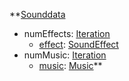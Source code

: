 **[Sounddata](VanillaSounddata.md)
  * numEffects: [Iteration](Iteration.md)
    * [effect](VanillaSoundEffect.md): [SoundEffect](SoundEffect.md)
  * numMusic: [Iteration](Iteration.md)
    * [music](VanillaMusic.md): [Music](Music.md)**
